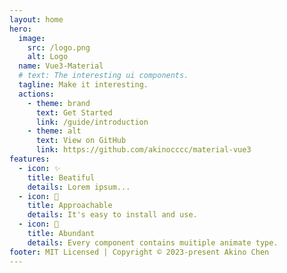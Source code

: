 ```yaml
---
layout: home
hero:
  image:
    src: /logo.png
    alt: Logo
  name: Vue3-Material
  # text: The interesting ui components.
  tagline: Make it interesting.
  actions:
    - theme: brand
      text: Get Started
      link: /guide/introduction
    - theme: alt
      text: View on GitHub
      link: https://github.com/akinocccc/material-vue3
features:
  - icon: ✨
    title: Beatiful
    details: Lorem ipsum...
  - icon: 🎊
    title: Approachable
    details: It's easy to install and use.
  - icon: 🎃
    title: Abundant
    details: Every component contains muitiple animate type.
footer: MIT Licensed | Copyright © 2023-present Akino Chen
---
```


